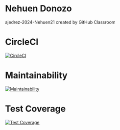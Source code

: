 # Nehuen Donozo
ajedrez-2024-Nehuen21 created by GitHub Classroom

# CircleCI
[![CircleCI](https://dl.circleci.com/status-badge/img/gh/um-computacion-tm/first-circleci-dqmdz-um/tree/main.svg?style=svg)](https://dl.circleci.com/status-badge/redirect/gh/um-computacion-tm/first-circleci-dqmdz-um/tree/main)

# Maintainability
[![Maintainability](https://api.codeclimate.com/v1/badges/cfce0e3e97bd529639dd/maintainability)](https://codeclimate.com/github/um-computacion-tm/ajedrez-2024-Nehuen21/maintainability)

# Test Coverage
[![Test Coverage](https://api.codeclimate.com/v1/badges/cfce0e3e97bd529639dd/test_coverage)](https://codeclimate.com/github/um-computacion-tm/ajedrez-2024-Nehuen21/test_coverage)
